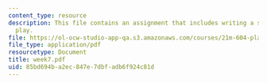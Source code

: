 ```yaml
---
content_type: resource
description: This file contains an assignment that includes writing a short radio
  play.
file: https://ol-ocw-studio-app-qa.s3.amazonaws.com/courses/21m-604-playwriting-i-spring-2005/85bd694ba2ec847e7dbfadb6f924c81d_week7.pdf
file_type: application/pdf
resourcetype: Document
title: week7.pdf
uid: 85bd694b-a2ec-847e-7dbf-adb6f924c81d
---
```


